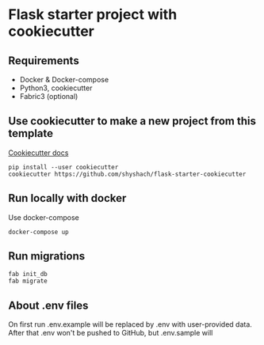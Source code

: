 # Flask starter project with cookiecutter

## Requirements
- Docker & Docker-compose
- Python3, cookiecutter
- Fabric3 (optional)


## Use cookiecutter to make a new project from this template
[Cookiecutter docs](https://cookiecutter.readthedocs.io/en/latest/)
```
pip install --user cookiecutter
cookiecutter https://github.com/shyshach/flask-starter-cookiecutter
```


## Run locally with docker

Use docker-compose
```
docker-compose up
```

## Run migrations

```
fab init_db
fab migrate
```
## About .env files
On first run .env.example will be replaced by .env with user-provided data.  
After that .env won't be pushed to GitHub, but .env.sample will
